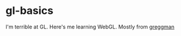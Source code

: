# gl-basics

I'm terrible at GL. Here's me learning WebGL. Mostly from [greggman](http://games.greggman.com/game/tag/webgl/page/2/)
